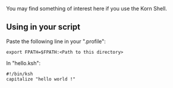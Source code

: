 You may find something of interest here if you use the Korn Shell.

## Using in your script

Paste the following line in your ".profile":

```ksh
export FPATH=$FPATH:<Path to this directory>
```

In "hello.ksh":

```ksh
#!/bin/ksh
capitalize "hello world !"
```
